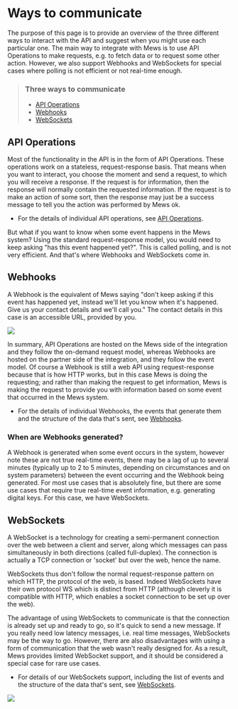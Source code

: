 # Ways to communicate

The purpose of this page is to provide an overview of the three different ways to interact with the API and suggest when you might use each particular one.
The main way to integrate with Mews is to use API Operations to make requests, e.g. to fetch data or to request some other action.
However, we also support Webhooks and WebSockets for special cases where polling is not efficient or not real-time enough.

> ### Three ways to communicate
>
> * [API Operations](#API-operations)
> * [Webhooks](#webhooks)
> * [WebSockets](#websockets)

## API Operations

Most of the functionality in the API is in the form of API Operations.
These operations work on a stateless, request-response basis. That means when you want to interact, you choose the moment and send a request, to which you will receive a response.
If the request is for information, then the response will normally contain the requested information.
If the request is to make an action of some sort, then the response may just be a success message to tell you the action was performed by Mews ok.

* For the details of individual API operations, see [API Operations](../operations/README.md).

But what if you want to know when some event happens in the Mews system?
Using the standard request-response model, you would need to keep asking "has this event happened yet?".
This is called polling, and is not very efficient. And that's where Webhooks and WebSockets come in.

## Webhooks

A Webhook is the equivalent of Mews saying "don't keep asking if this event has happened yet, instead we'll let you know when it's happened. Give us your contact details and we'll call you."
The contact details in this case is an accessible URL, provided by you.

![](../.gitbook/assets/webhooks-sequence.png)

In summary, API Operations are hosted on the Mews side of the integration and they follow the on-demand request model, whereas Webhooks are hosted on the partner side of the integration, and they follow the event model.
Of course a Webhook is still a web API using request-response because that is how HTTP works, but in this case Mews is doing the requesting; and rather than making the request to get information, Mews is making the request to provide you with information based on some event that occurred in the Mews system.

* For the details of individual Webhooks, the events that generate them and the structure of the data that's sent, see [Webhooks](../webhooks/README.md).

### When are Webhooks generated?

A Webhook is generated when some event occurs in the system, however note these are not true real-time events, there may be a lag of up to several minutes (typically up to 2 to 5 minutes, depending on circumstances and on system parameters) between the event occurring and the Webhook being generated.
For most use cases that is absolutely fine, but there are some use cases that require true real-time event information, e.g. generating digital keys.
For this case, we have WebSockets.

## WebSockets

A WebSocket is a technology for creating a semi-permanent connection over the web between a client and server, along which messages can pass simultaneously in both directions (called full-duplex).
The connection is actually a TCP connection or 'socket' but over the web, hence the name.

WebSockets thus don't follow the normal request-response pattern on which HTTP, the protocol of the web, is based.
Indeed WebSockets have their own protocol WS which is distinct from HTTP (although cleverly it is compatible with HTTP, which enables a socket connection to be set up over the web).

The advantage of using WebSockets to communicate is that the connection is already set up and ready to go, so it's quick to send a new message.
If you really need low latency messages, i.e. real time messages, WebSockets may be the way to go.
However, there are also disadvantages with using a form of communication that the web wasn't really designed for.
As a result, Mews provides limited WebSocket support, and it should be considered a special case for rare use cases.

* For details of our WebSockets support, including the list of events and the structure of the data that's sent, see [WebSockets](../websockets/README.md).

![](../.gitbook/assets/websockets.png)
